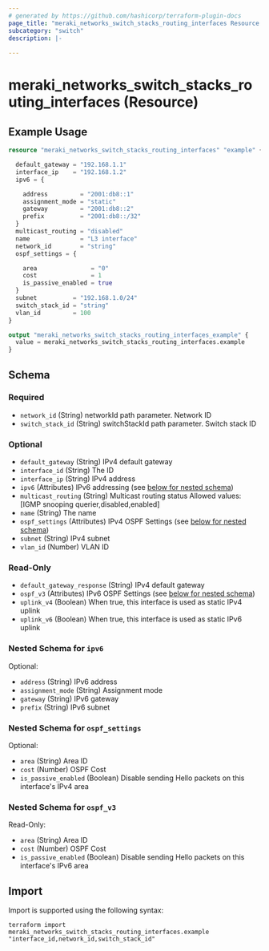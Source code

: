 ```yaml
---
# generated by https://github.com/hashicorp/terraform-plugin-docs
page_title: "meraki_networks_switch_stacks_routing_interfaces Resource - terraform-provider-meraki"
subcategory: "switch"
description: |-
  
---
```


# meraki_networks_switch_stacks_routing_interfaces (Resource)



## Example Usage

```terraform
resource "meraki_networks_switch_stacks_routing_interfaces" "example" {

  default_gateway = "192.168.1.1"
  interface_ip    = "192.168.1.2"
  ipv6 = {

    address         = "2001:db8::1"
    assignment_mode = "static"
    gateway         = "2001:db8::2"
    prefix          = "2001:db8::/32"
  }
  multicast_routing = "disabled"
  name              = "L3 interface"
  network_id        = "string"
  ospf_settings = {

    area               = "0"
    cost               = 1
    is_passive_enabled = true
  }
  subnet          = "192.168.1.0/24"
  switch_stack_id = "string"
  vlan_id         = 100
}

output "meraki_networks_switch_stacks_routing_interfaces_example" {
  value = meraki_networks_switch_stacks_routing_interfaces.example
}
```

<!-- schema generated by tfplugindocs -->
## Schema

### Required

- `network_id` (String) networkId path parameter. Network ID
- `switch_stack_id` (String) switchStackId path parameter. Switch stack ID

### Optional

- `default_gateway` (String) IPv4 default gateway
- `interface_id` (String) The ID
- `interface_ip` (String) IPv4 address
- `ipv6` (Attributes) IPv6 addressing (see [below for nested schema](#nestedatt--ipv6))
- `multicast_routing` (String) Multicast routing status
                                  Allowed values: [IGMP snooping querier,disabled,enabled]
- `name` (String) The name
- `ospf_settings` (Attributes) IPv4 OSPF Settings (see [below for nested schema](#nestedatt--ospf_settings))
- `subnet` (String) IPv4 subnet
- `vlan_id` (Number) VLAN ID

### Read-Only

- `default_gateway_response` (String) IPv4 default gateway
- `ospf_v3` (Attributes) IPv6 OSPF Settings (see [below for nested schema](#nestedatt--ospf_v3))
- `uplink_v4` (Boolean) When true, this interface is used as static IPv4 uplink
- `uplink_v6` (Boolean) When true, this interface is used as static IPv6 uplink

<a id="nestedatt--ipv6"></a>
### Nested Schema for `ipv6`

Optional:

- `address` (String) IPv6 address
- `assignment_mode` (String) Assignment mode
- `gateway` (String) IPv6 gateway
- `prefix` (String) IPv6 subnet


<a id="nestedatt--ospf_settings"></a>
### Nested Schema for `ospf_settings`

Optional:

- `area` (String) Area ID
- `cost` (Number) OSPF Cost
- `is_passive_enabled` (Boolean) Disable sending Hello packets on this interface's IPv4 area


<a id="nestedatt--ospf_v3"></a>
### Nested Schema for `ospf_v3`

Read-Only:

- `area` (String) Area ID
- `cost` (Number) OSPF Cost
- `is_passive_enabled` (Boolean) Disable sending Hello packets on this interface's IPv6 area

## Import

Import is supported using the following syntax:

```shell
terraform import meraki_networks_switch_stacks_routing_interfaces.example "interface_id,network_id,switch_stack_id"
```
